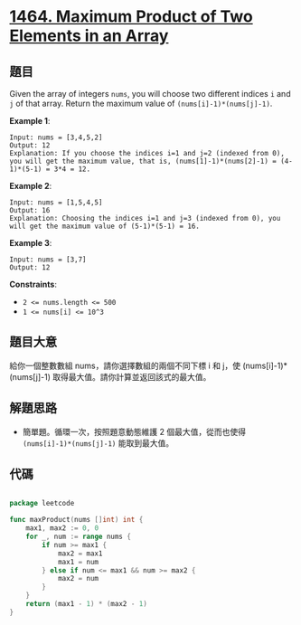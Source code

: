 # [1464. Maximum Product of Two Elements in an Array](https://leetcode.com/problems/maximum-product-of-two-elements-in-an-array/)


## 題目

Given the array of integers `nums`, you will choose two different indices `i` and `j` of that array. Return the maximum value of `(nums[i]-1)*(nums[j]-1)`.

**Example 1**:

```
Input: nums = [3,4,5,2]
Output: 12 
Explanation: If you choose the indices i=1 and j=2 (indexed from 0), you will get the maximum value, that is, (nums[1]-1)*(nums[2]-1) = (4-1)*(5-1) = 3*4 = 12. 

```

**Example 2**:

```
Input: nums = [1,5,4,5]
Output: 16
Explanation: Choosing the indices i=1 and j=3 (indexed from 0), you will get the maximum value of (5-1)*(5-1) = 16.

```

**Example 3**:

```
Input: nums = [3,7]
Output: 12

```

**Constraints**:

- `2 <= nums.length <= 500`
- `1 <= nums[i] <= 10^3`

## 題目大意

給你一個整數數組 nums，請你選擇數組的兩個不同下標 i 和 j，使 (nums[i]-1)*(nums[j]-1) 取得最大值。請你計算並返回該式的最大值。

## 解題思路

- 簡單題。循環一次，按照題意動態維護 2 個最大值，從而也使得 `(nums[i]-1)*(nums[j]-1)` 能取到最大值。

## 代碼

```go

package leetcode

func maxProduct(nums []int) int {
	max1, max2 := 0, 0
	for _, num := range nums {
		if num >= max1 {
			max2 = max1
			max1 = num
		} else if num <= max1 && num >= max2 {
			max2 = num
		}
	}
	return (max1 - 1) * (max2 - 1)
}

```
